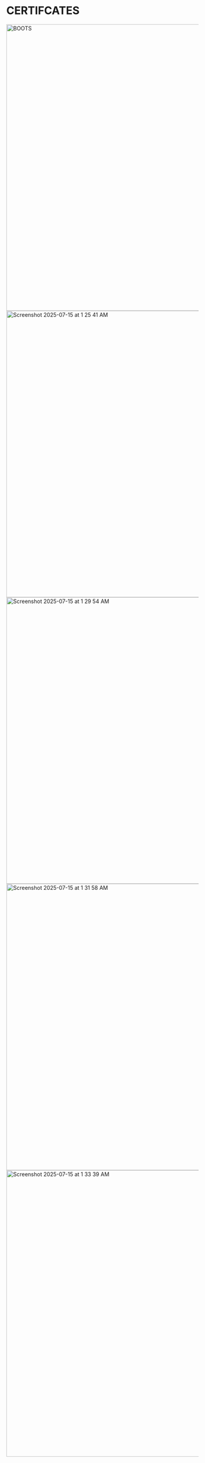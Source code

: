 # CERTIFCATES
<img width="982" height="751" alt="BOOTS" src="https://github.com/user-attachments/assets/8b787170-396a-4185-a995-25658390543d" />
<img width="982" height="751" alt="Screenshot 2025-07-15 at 1 25 41 AM" src="https://github.com/user-attachments/assets/b7fa243c-6ad6-41fa-aeb3-b231da7e1b72" />
<img width="982" height="751" alt="Screenshot 2025-07-15 at 1 29 54 AM" src="https://github.com/user-attachments/assets/0b3e1079-f210-4b71-8676-b057da053ac4" />
<img width="982" height="751" alt="Screenshot 2025-07-15 at 1 31 58 AM" src="https://github.com/user-attachments/assets/2bb1eb29-c501-4907-ad67-e8dcbe9d0c07" />
<img width="982" height="751" alt="Screenshot 2025-07-15 at 1 33 39 AM" src="https://github.com/user-attachments/assets/a0dbb2c9-aae2-483a-baf8-d76ba7fe8d45" />
